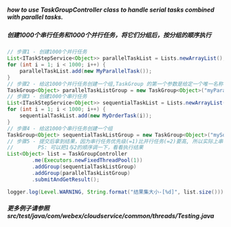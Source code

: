 ##### how to use TaskGroupController class to handle serial tasks combined with parallel tasks.

#####  创建1000个串行任务和1000个并行任务，将它们分组后，按分组的顺序执行
```java
// 步骤1 - 创建1000个并行任务
List<ITaskStepService<Object>> parallelTaskList = Lists.newArrayList();
for (int i = 1; i < 1000; i++) {
	parallelTaskList.add(new MyParallelTask());
}
// 步骤2 - 给这1000个并行任务创建一个组,TaskGroup 的第一个参数是给定一个唯一名称(不填的话(=null)系统会自动生成一个唯一名称), 第二个参数是Group的执行顺序,比如1要比2先执行
TaskGroup<Object> parallelTaskListGroup = new TaskGroup<Object>("myParallelGroup",2).addTaskList(parallelTaskList);
// 步骤3 - 创建1000个串行任务 
List<ITaskStepService<Object>> sequentialTaskList = Lists.newArrayList();
for (int i = 1; i < 1000; i++) {
	sequentialTaskList.add(new MyOrderTask(i));
}
// 步骤4 - 给这1000个串行任务创建一个组
TaskGroup<Object> sequentialTaskListGroup = new TaskGroup<Object>("mySquentialGroup",1).addTaskList(sequentialTaskList);
// 步骤5 - 提交后拿到结果，因为串行任务优先级(=1)比并行任务(=2)要高, 所以实际上串行任务先执行完后再执行并行任务，所以拿到的结果集里串行的任务在前而并行任务在后.
// 	      PS: 可以把1与2的顺序调一下，看看执行结果
List<Object> list = TaskGroupController
		.me(Executors.newFixedThreadPool(1))
		.addGroup(sequentialTaskListGroup)
		.addGroup(parallelTaskListGroup)
		.submitAndGetResult();		

logger.log(Level.WARNING, String.format("结果集大小-[%d]", list.size()));

```

##### 更多例子请参照 src/test/java/com/webex/cloudservice/common/threads/Testing.java